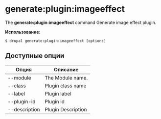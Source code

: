 # generate:plugin:imageeffect
The **generate:plugin:imageeffect** command Generate image effect plugin.

**Использование:**
```
$ drupal generate:plugin:imageeffect [options] 
```

## Доступные опции
Опция | Описание
-------|-------------
--module | The Module name.
--class | Plugin class name
--label | Plugin label
--plugin-id | Plugin id
--description | Plugin Description
